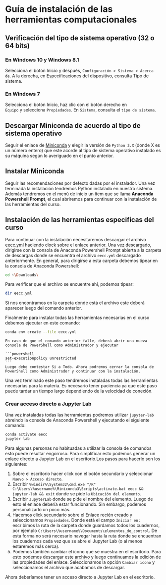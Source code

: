 # Guía de instalación de las herramientas computacionales

## Verificación del tipo de sistema operativo (32 o 64 bits)

### En Windows 10 y Windows 8.1

Selecciona el botón Inicio y después, ``Configuración > Sistema > Acerca de``. A la derecha, en Especificaciones del dispositivo, consulta Tipo de sistema.

### En Windows 7

Selecciona el botón Inicio, haz clic con el botón derecho en  
``Equipo`` y selecciona `Propiedades`. En `Sistema`, consulta el `tipo de sistema`.

## Descargar Miniconda de acuerdo al tipo de sistema operativo

Seguir el enlace de [Miniconda](https://docs.conda.io/en/latest/miniconda.html) y elegir la versión de `Python 3.X` (donde X es un número entero) que este acorde al tipo de sistema operativo instalado es su máquina según lo averiguado en el punto anterior.

## Instalar Miniconda

Seguir las recomendaciones por defecto dadas por el instalador. Una vez terminada la instalación tendremos Python instalado en nuestro sistema. Además tendremos en el menú de inicio un ítem
que se llama **Anaconda Powershell Prompt**, el cual abriremos para continuar con la instalación de las herramientas del curso.



## Instalación de las herramientas especificas del curso

Para continuar con la instalación necesitaremos descargar el archivo [eecc.yml](https://drive.google.com/file/d/1iM5ek6PpSaf1t52QbAi_dWPjV-lvdqVK/view?usp=sharing) haciendo clock sobre el enlace anterior. Una vez descargado, dirigirse con la consola de Anaconda Powershell Prompt abierta a la carpeta de descargas donde se encuentra el archivo `eecc.yml` descargado anteriormente. En general, para dirigirse a esta carpeta debemos tipear en la consola de Anaconda Powershell:

```bash
cd ~\Downloads\
```

Para verificar que el archivo se encuentre ahí, podemos tipear:

```bash
dir eecc.yml
```

Si nos encontramos en la carpeta donde está el archivo este deberá aparecer luego del comando anterior.

Finalmente para instalar todas las herramientas necesarias en el curso debemos ejecutar en este comando:

```bash
conda env create --file eecc.yml
```

````{warning} 
En caso de que el comando anterior falle, deberá abrir una nueva consola de PowerShell como Administrador y ejecutar

```powershell
set-executionpolicy unrestricted
```
Luego debe contestar Si a Todo. Ahora podremos cerrar la consola de PowerShell como Administrador y continuar con la instalación.
````

Una vez terminado este paso tendremos instaladas todas las herramientas necesarias para la materia. Es necesario tener paciencia ya que este paso puede tardar un tiempo largo dependiendo de la velocidad de conexión. 

### Crear acceso directo a Jupyter Lab

Una vez instaladas todas las herramientas podremos utilizar `jupyter-lab` abreindo la consola de Anaconda Powershell y ejecutando el siguiente comando:

```powershell	
conda activate eecc
jupyter lab
```

Para algunas personas no habituadas a utilizar la consola de comandos esto puede resultar engorroso. Para simplificar esto podemos generar un enlace directo a Jupyter Lab en el escritorio.Los pasos para hacerlo son los siguientes:

1. Sobre el escritorio hacer click con el botón secundario y seleccionar `Nuevo > Acceso directo`.
1. Escribir `%windir%\System32\cmd.exe "/K"  C:\Users\%username%\Miniconda3\Scripts\activate.bat eecc &&  jupyter-lab && exit` donde se pide la `Ubicación del elemento`.
1. Escribir `JupyterLab` donde se pide el nombre del elemento. Luego de esto el enlace debería estar funcionando. Sin embargo, podemos personalizarlo un poco más.
1. Hacemos click secundario sobre el Enlace recién creado y seleccionamos `Propiedades`. Donde está el campo `Iniciar en:` escribimos la ruta de la carpeta donde guardamos todos los cuadernos, por ejemplo `C:\Users\%username%\Documents\elementos_de_control`. De esta forma no será necesario navegar hasta la ruta donde se encuentran los cuadernos cada vez que se abre el Jupyter Lab (o al menos estaremos más cerca).
1. Podemos también cambiar el ícono que se muestra en el escritorio. Para esto podemos descargar este [archivo](https://raw.githubusercontent.com/jupyter/design/master/logos/Favicon/favicon.ico) y luego continuamos la edición de las propiedades del enlace. Seleccionamos la opción `Cambiar icono` y seleccionamos el archivo que acabamos de descargar.

Ahora deberíamos tener un acceso directo a Jupyter Lab en el escritorio. 
